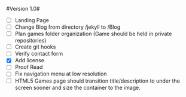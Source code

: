 #Version 1.0#

- [ ] Landing Page
- [ ] Change Blog from directory /jekyll to /Blog
- [ ] Plan games folder organization (Game should be held in private repositories)
- [ ] Create git hooks
- [ ] Verify contact form
- [x] Add license
- [ ] Proof Read
- [ ] Fix navigation menu at low resolution
- [ ] HTML5 Games page should transition title/description to under the screen sooner and size the container to the image.